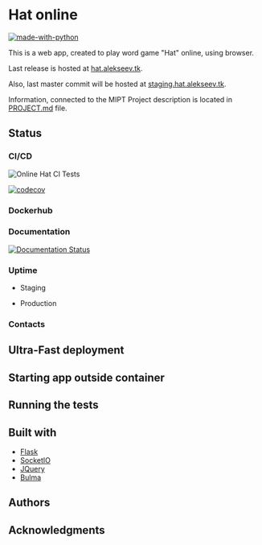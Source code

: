# Hat online

[![made-with-python](https://img.shields.io/badge/Made%20with-Python-1f425f.svg)](https://www.python.org/)
<!-- [![GitHub license](https://img.shields.io/github/license/aalekseevx/mipt-tp-game.svg)](https://github.com/Naereen/StrapDown.js/blob/master/LICENSE) -->
<!-- [![Analytics](https://ga-beacon.appspot.com/UA-38514290-17/github.com/Naereen/badges/README.md)](https://GitHub.com/Naereen/badges/) -->
<!-- [![GitHub release](https://img.shields.io/github/release/Naereen/StrapDown.js.svg)](https://GitHub.com/Naereen/StrapDown.js/releases/) -->

This is a web app, created to play word game "Hat" online, using browser.

Last release is hosted at [hat.alekseev.tk](https://hat.alekseev.tk).

Also, last master commit will be hosted at [staging.hat.alekseev.tk](https://staging.hat.alekseev.tk).

Information, connected to the MIPT Project description is located in [PROJECT.md](PROJECT.md) file.

## Status

### CI/CD

![Online Hat CI Tests](https://github.com/aalekseevx/mipt-tp-game/workflows/Online%20Hat%20CI%20Tests/badge.svg?branch=master)

[![codecov](https://codecov.io/gh/aalekseevx/mipt-tp-game/branch/master/graph/badge.svg)](https://codecov.io/gh/aalekseevx/mipt-tp-game)



### Dockerhub

### Documentation

[![Documentation Status](https://readthedocs.org/projects/hat-online/badge/?version=latest)](https://hat-online.readthedocs.io/en/latest/?badge=latest)
   
### Uptime

 - Staging
 <!-- [![Website shields.io](https://img.shields.io/website-up-down-green-red/http/hat.alekseev.tk)](http://hat.alekseev.tk/) -->
 - Production
 <!-- [![Website shields.io](https://img.shields.io/website-up-down-green-red/http/hat.alekseev.tk)](http://hat.alekseev.tk/) -->


### Contacts


<!-- [![saythanks](https://img.shields.io/badge/say-thanks-ffAA00.svg)](https://saythanks.io/to/kennethreitz)
[![Ask Me Anything !](https://img.shields.io/badge/Ask%20me-anything-1abc9c.svg)](https://GitHub.com/Naereen/ama)
 -->

## Ultra-Fast deployment

## Starting app outside container

## Running the tests

## Built with

- [Flask](https://github.com/pallets/flask)
- [SocketIO](https://github.com/socketio/socket.io)
- [JQuery](https://github.com/jquery/jquery)
- [Bulma](https://github.com/jgthms/bulma)

## Authors


## Acknowledgments
